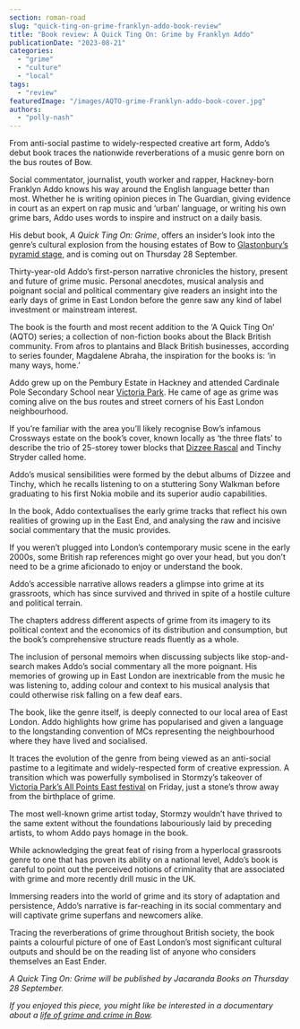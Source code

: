 ```yaml
---
section: roman-road
slug: "quick-ting-on-grime-franklyn-addo-book-review"
title: "Book review: A Quick Ting On: Grime by Franklyn Addo"
publicationDate: "2023-08-21"
categories: 
  - "grime"
  - "culture"
  - "local"
tags: 
  - "review"
featuredImage: "/images/AQTO-grime-Franklyn-addo-book-cover.jpg"
authors: 
  - "polly-nash"
---
```


From anti-social pastime to widely-respected creative art form, Addo’s debut book traces the nationwide reverberations of a music genre born on the bus routes of Bow. 

Social commentator, journalist, youth worker and rapper, Hackney-born Franklyn Addo knows his way around the English language better than most. Whether he is writing opinion pieces in The Guardian, giving evidence in court as an expert on rap music and ‘urban’ language, or writing his own grime bars, Addo uses words to inspire and instruct on a daily basis. 

His debut book, _A Quick Ting On: Grime_, offers an insider’s look into the genre’s cultural explosion from the housing estates of Bow to [Glastonbury’s pyramid stage](https://www.bbc.co.uk/news/newsbeat-53207865), and is coming out on Thursday 28 September. 

Thirty-year-old Addo’s first-person narrative chronicles the history, present and future of grime music. Personal anecdotes, musical analysis and poignant social and political commentary give readers an insight into the early days of grime in East London before the genre saw any kind of label investment or mainstream interest. 

The book is the fourth and most recent addition to the ‘A Quick Ting On’ (AQTO) series; a collection of non-fiction books about the Black British community. From afros to plantains and Black British businesses, according to series founder, Magdalene Abraha, the inspiration for the books is: ‘in many ways, home.’ 

Addo grew up on the Pembury Estate in Hackney and attended Cardinale Pole Secondary School near [Victoria Park](https://romanroadlondon.com/victoria-park-east-london-bow/). He came of age as grime was coming alive on the bus routes and street corners of his East London neighbourhood. 

If you’re familiar with the area you’ll likely recognise Bow’s infamous Crossways estate on the book’s cover, known locally as ‘the three flats’ to describe the trio of 25-storey tower blocks that [Dizzee Rascal](https://romanroadlondon.com/famous-grime-music-figures-bow-e3-east-end-london/) and Tinchy Stryder called home. 

Addo’s musical sensibilities were formed by the debut albums of Dizzee and Tinchy, which he recalls listening to on a stuttering Sony Walkman before graduating to his first Nokia mobile and its superior audio capabilities. 

In the book, Addo contextualises the early grime tracks that reflect his own realities of growing up in the East End, and analysing the raw and incisive social commentary that the music provides. 

If you weren’t plugged into London’s contemporary music scene in the early 2000s, some British rap references might go over your head, but you don’t need to be a grime aficionado to enjoy or understand the book. 

Addo’s accessible narrative allows readers a glimpse into grime at its grassroots, which has since survived and thrived in spite of a hostile culture and political terrain. 

The chapters address different aspects of grime from its imagery to its political context and the economics of its distribution and consumption, but the book’s comprehensive structure reads fluently as a whole. 

The inclusion of personal memoirs when discussing subjects like stop-and-search makes Addo’s social commentary all the more poignant. His memories of growing up in East London are inextricable from the music he was listening to, adding colour and context to his musical analysis that could otherwise risk falling on a few deaf ears. 

The book, like the genre itself, is deeply connected to our local area of East London. Addo highlights how grime has popularised and given a language to the longstanding convention of MCs representing the neighbourhood where they have lived and socialised. 

It traces the evolution of the genre from being viewed as an anti-social pastime to a legitimate and widely-respected form of creative expression. A transition which was powerfully symbolised in Stormzy’s takeover of [Victoria Park’s All Points East festival](https://romanroadlondon.com/all-points-east-festival-victoria-park-east-london/) on Friday, just a stone’s throw away from the birthplace of grime. 

The most well-known grime artist today, Stormzy wouldn’t have thrived to the same extent without the foundations labouriously laid by preceding artists, to whom Addo pays homage in the book.

While acknowledging the great feat of rising from a hyperlocal grassroots genre to one that has proven its ability on a national level, Addo’s book is careful to point out the perceived notions of criminality that are associated with grime and more recently drill music in the UK. 

Immersing readers into the world of grime and its story of adaptation and persistence, Addo’s narrative is far-reaching in its social commentary and will captivate grime superfans and newcomers alike. 

Tracing the reverberations of grime throughout British society, the book paints a colourful picture of one of East London’s most significant cultural outputs and should be on the reading list of anyone who considers themselves an East Ender. 

_A Quick Ting On: Grime will be published by Jacaranda Books on Thursday 28 September._

_If you enjoyed this piece, you might like be interested in a documentary about a_ [_life of grime and crime in Bow_](https://romanroadlondon.com/aint-hidin-nuttin-bow-grime-documentary/)_._ 


